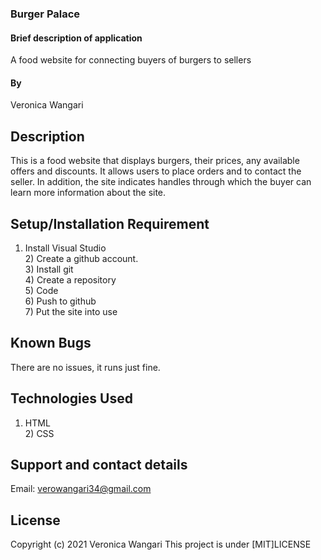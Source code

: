### Burger Palace
#### Brief description of application
A food website for connecting buyers of burgers to sellers 
#### By 
Veronica Wangari
## Description
This is a food website that displays burgers, their prices, any available offers and discounts. It allows users to place orders and to contact the seller. In addition, the site indicates handles through which the buyer can learn more information about the site.
## Setup/Installation Requirement
1) Install Visual Studio <br> 2) Create a github account. <br> 3) Install git <br> 4) Create a repository <br> 5) Code <br> 6) Push to github <br>7) Put the site into use

## Known Bugs
There are no issues, it runs just fine.
## Technologies Used
1) HTML <br> 2) CSS
## Support and contact details
Email: verowangari34@gmail.com
## License
Copyright (c) 2021 Veronica Wangari
This project is under [MIT]LICENSE